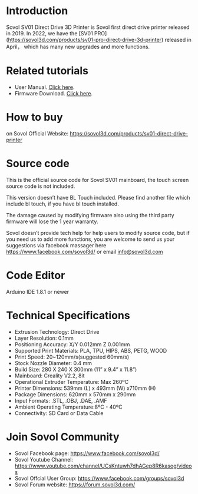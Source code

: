 # Introduction

Sovol SV01 Direct Drive 3D Printer is Sovol first direct drive printer released in 2019. 
In 2022, we have the [SV01 PRO] (https://sovol3d.com/products/sv01-pro-direct-drive-3d-printer) released in April， which has many new upgrades and more functions.

# Related tutorials 

- User Manual. [Click here](https://drive.google.com/file/d/1dBNFtsBGVQUVFFrFAeT3jfcQAeqG8vlM/view).
- Firmware Download. [Click here](https://sovol3d.com/pages/download).

# How to buy

on Sovol Official Website: https://sovol3d.com/products/sv01-direct-drive-printer

# Source code

This is the official source code for Sovol SV01 mainboard, the touch screen source code is not included. 

This version doesn’t have BL Touch included. Please find another file which include bl touch, if you have bl touch installed. 

The damage caused by modifying firmware also using the third party firmware will lose the 1 year warranty. 

Sovol doesn’t provide tech help for help users to modify source code, but if you need us to add more functions, you are welcome to send us your suggestions via facebook massager here https://www.facebook.com/sovol3d/ or email 
info@sovol3d.com 

# Code Editor

Arduino IDE 1.8.1 or newer

# Technical Specifications

- Extrusion Technology: Direct Drive
- Layer Resolution: 0.1mm
- Positioning Accuracy: X/Y 0.012mm Z 0.001mm
- Supported Print Materials: PLA, TPU, HIPS, ABS, PETG, WOOD
- Print Speed: 20~120mm/s(suggested 60mm/s)
- Stock Nozzle Diameter: 0.4 mm
- Build Size: 280 X 240 X 300mm (11” x 9.4” x 11.8”)
- Mainboard: Creality V2.2, 8it
- Operational Extruder Temperature: Max 260ºC
- Printer Dimensions: 539mm (L) x 493mm (W) x710mm (H)
- Package Dimensions: 620mm x 570mm x 290mm
- Input Formats: .STL, .OBJ, .DAE, .AMF
- Ambient Operating Temperature:8ºC - 40ºC
- Connectivity: SD Card or Data Cable

# Join Sovol Community

- Sovol Facebook page: https://www.facebook.com/sovol3d/
- Sovol Youtube Channel: https://www.youtube.com/channel/UCsKntuwh7dhAGep8R6kasog/videos
- Sovol Offcial User Group: https://www.facebook.com/groups/sovol3d
- Sovol Forum website: https://forum.sovol3d.com/


